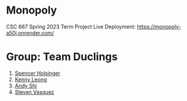 # Monopoly

CSC 667 Spring 2023 Term Project
Live Deployment: https://monopoly-a50j.onrender.com/

# Group: Team Duclings

1.  [Spencer Holsinger](https://github.com/sholsinger825)
2.  [Kenny Leong](https://github.com/krleong)
3.  [Andy Shi](https://github.com/AndyShi1010)
4.  [Steven Vasquez](https://github.com/Steven-Vasquez)
